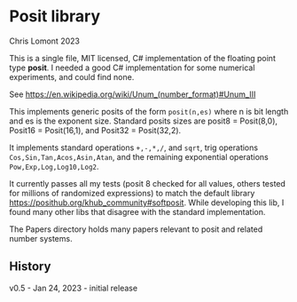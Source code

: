 # Posit library

Chris Lomont 2023

This is a single file, MIT licensed, C# implementation of the floating point type **posit**. I needed a good C# implementation for some numerical experiments, and could find none.

See https://en.wikipedia.org/wiki/Unum_(number_format)#Unum_III

This implements generic posits of the form `posit(n,es)` where n is bit length and es is the exponent size. Standard posits sizes are posit8 = Posit(8,0), Posit16 = Posit(16,1), and Posit32 = Posit(32,2).

It implements standard operations `+,-,*,/`, and `sqrt`, trig operations `Cos,Sin,Tan,Acos,Asin,Atan`, and the remaining exponential operations `Pow,Exp,Log,Log10,Log2`.

It currently passes all my tests (posit 8 checked for all values, others tested for millions of randomized expressions) to match the default library https://posithub.org/khub_community#softposit. While developing this lib, I found many other libs that disagree with the standard implementation. 

The Papers directory holds many papers relevant to posit and related number systems.

## History

v0.5 - Jan 24, 2023 - initial release
